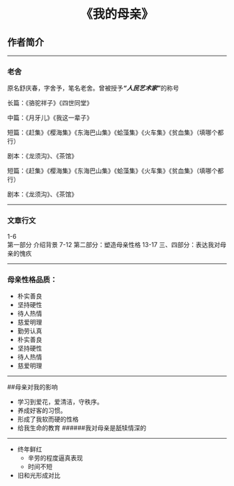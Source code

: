 <center><h1>《我的母亲》</h1></center>

<h2>作者简介</h2>
<title>语文笔记</title>

______
<h3>老舍</h3>

原名舒庆春，字舍予，笔名老舍。曾被授予<strong><b><i>“人民艺术家”</i></b></strong>的称号
<p>长篇：《骆驼祥子》《四世同堂》

中篇：《月牙儿》《我这一辈子》

短篇：《赶集》《樱海集》《东海巴山集》《蛤藻集》《火车集》《贫血集》（填哪个都行）

剧本：《龙须沟》、《茶馆》</p>


短篇：《赶集》《樱海集》《东海巴山集》《蛤藻集》《火车集》《贫血集》（填哪个都行）

剧本：《龙须沟》、《茶馆》</p>


-----
### 文章行文
1-6    
第一部分 介绍背景
7-12
第二部分：塑造母亲性格
13-17
三、四部分：表达我对母亲的愧疚

------
### 母亲性格品质：
-    朴实善良 
- 坚持硬性
- 待人热情
- 慈爱明理
- 勤劳认真
- 朴实善良
- 坚持硬性
- 待人热情
- 慈爱明理
-----

##母亲对我的影响
- 学习到爱花，爱清洁，守秩序。
- 养成好客的习惯。
- 形成了我软而硬的性格
- 给我生命的教育 
######我对母亲是舐犊情深的
----
- 终年鲜红
  - 辛劳的程度逼真表现
  -  时间不短
- 旧和光形成对比  
